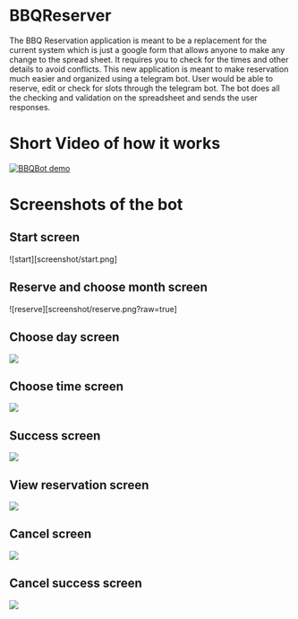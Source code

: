 # BBQReserver

The BBQ Reservation application is meant to be a replacement for the current system which is just a google form that allows anyone to make any change to the spread sheet. It requires you to check for the times and other details to avoid conflicts. This new application is meant to make reservation much easier and organized using a telegram bot. User would be able to reserve, edit or check for slots through the telegram bot. The bot does all the checking and validation on the spreadsheet and sends the user responses.

# Short Video of how it works
[![BBQBot demo](https://img.youtube.com/vi/YOUTUBE_VIDEO_ID_HERE/0.jpg)](https://youtu.be/pFCV882fQuU)

# Screenshots of the bot

## Start screen
![start][screenshot/start.png]

## Reserve and choose month screen
![reserve][screenshot/reserve.png?raw=true]

## Choose day screen
![](screenshot/day.png?raw=true)

## Choose time screen
![](screenshot/time.png?raw=true)

## Success screen
![](screenshot/success.png?raw=true)


## View reservation screen
![](screenshot/view.png?raw=true)

## Cancel screen
![](screenshot/cancel.png?raw=true)

## Cancel success screen
![](screenshot/cancel-success.png?raw=true)


